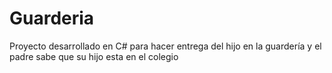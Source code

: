 # Guarderia
Proyecto desarrollado en C# para hacer entrega del hijo en la guardería y el padre sabe que su hijo esta en el colegio
